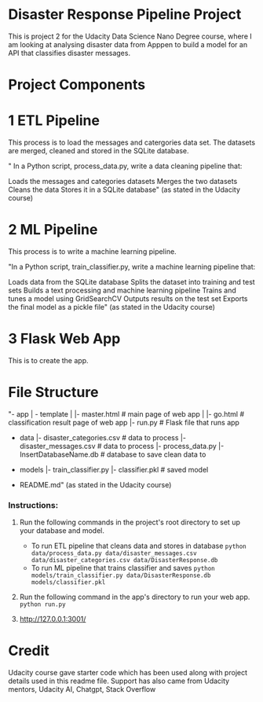 # Disaster Response Pipeline Project
This is project 2 for the Udacity Data Science Nano Degree course, where I am looking at analysing disaster data from Apppen to build a model for an API that classifies disaster messages. 
# Project Components

# 1 ETL Pipeline

This process is to load the messages and catergories data set. The datasets are merged, cleaned and stored in the SQLite database.

" In a Python script, process_data.py, write a data cleaning pipeline that:

Loads the messages and categories datasets
Merges the two datasets
Cleans the data
Stores it in a SQLite database" (as stated in the Udacity course)

# 2 ML Pipeline

This process is to write a machine learning pipeline. 

"In a Python script, train_classifier.py, write a machine learning pipeline that:

Loads data from the SQLite database
Splits the dataset into training and test sets
Builds a text processing and machine learning pipeline
Trains and tunes a model using GridSearchCV
Outputs results on the test set
Exports the final model as a pickle file" (as stated in the Udacity course)

# 3 Flask Web App

This is to create the app.

# File Structure

"- app
| - template
| |- master.html  # main page of web app
| |- go.html  # classification result page of web app
|- run.py  # Flask file that runs app

- data
|- disaster_categories.csv  # data to process 
|- disaster_messages.csv  # data to process
|- process_data.py
|- InsertDatabaseName.db   # database to save clean data to

- models
|- train_classifier.py
|- classifier.pkl  # saved model 

- README.md" (as stated in the Udacity course)


### Instructions:
1. Run the following commands in the project's root directory to set up your database and model.

    - To run ETL pipeline that cleans data and stores in database
        `python data/process_data.py data/disaster_messages.csv data/disaster_categories.csv data/DisasterResponse.db`
    - To run ML pipeline that trains classifier and saves
        `python models/train_classifier.py data/DisasterResponse.db models/classifier.pkl`

2. Run the following command in the app's directory to run your web app.
    `python run.py`

4. http://127.0.0.1:3001/

# Credit

Udacity course gave starter code which has been used along with project details used in this readme file. Support has also came from Udacity mentors, Udacity AI, Chatgpt, Stack Overflow



